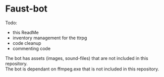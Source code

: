 # Faust-bot

Todo:
- this ReadMe
- inventory management for the ttrpg
- code cleanup
- commenting code


The bot has assets (images, sound-files) that are not included in this repository.  
The bot is dependant on ffmpeg.exe that is not included in this repository.
